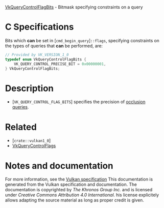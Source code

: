 [VkQueryControlFlagBits](https://www.khronos.org/registry/vulkan/specs/1.3-extensions/man/html/VkQueryControlFlagBits.html) - Bitmask specifying constraints on a query

# C Specifications
Bits which  **can**  be set in [`cmd_begin_query`]`::flags`, specifying
constraints on the types of queries that  **can**  be performed, are:
```c
// Provided by VK_VERSION_1_0
typedef enum VkQueryControlFlagBits {
    VK_QUERY_CONTROL_PRECISE_BIT = 0x00000001,
} VkQueryControlFlagBits;
```

# Description
- [`VK_QUERY_CONTROL_FLAG_BITS`] specifies the precision of [occlusion queries](https://www.khronos.org/registry/vulkan/specs/1.3-extensions/html/vkspec.html#queries-occlusion).

# Related
- [`crate::vulkan1_0`]
- [VkQueryControlFlags]()

# Notes and documentation
For more information, see the [Vulkan specification](https://www.khronos.org/registry/vulkan/specs/1.3-extensions/html/vkspec.html)
This documentation is generated from the Vulkan specification and documentation.
The documentation is copyrighted by *The Khronos Group Inc.* and is licensed under *Creative Commons Attribution 4.0 International*.
his license explicitely allows adapting the source material as long as proper credit is given.
        